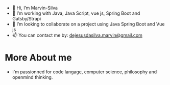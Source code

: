 - 👋 Hi, I’m Marvin-Silva
- 🌱 I’m working with Java, Java Script, vue js, Spring Boot and Gatsby/Strapi
- 💞️ I’m looking to collaborate on a project using Java Spring Boot and Vue js 
- 📫 You can contact me by: dejesusdasilva.marvin@gmail.com

# More About me
- I'm passionned for code langage, computer science, philosophy and openmind thinking.

<!---
I am a curious guy with a sense of work, with out sense no work !, i like learning langagues and programming langages.
--->
